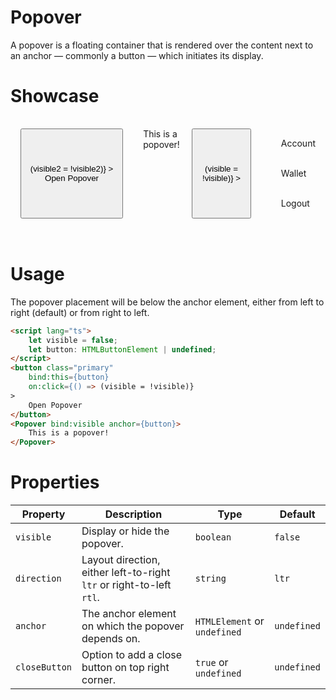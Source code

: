 <script lang="ts">
    import Popover from "$lib/components/Popover.svelte";
    import {IconMenu, IconUser, IconLogout, IconWallet, IconLightMode, IconDarkMode} from "$lib/icons";
    let visible = false;
    let button: HTMLButtonElement | undefined;
    let visible2 = false;
    let button2: HTMLButtonElement | undefined;
</script>

# Popover

A popover is a floating container that is rendered over the content
next to an anchor — commonly a button — which initiates its display.
<br />

# Showcase

<div id="display">
    <button 
        class="primary"
        bind:this={button2} 
        on:click={() => (visible2 = !visible2)}
    >
        Open Popover
    </button>
    <Popover bind:visible={visible2} anchor={button2}>
        This is a popover!
    </Popover>
    <button
        data-tid="account-menu"
        class="icon-only toggle"
        bind:this={button}
        on:click={() => (visible = !visible)}
    >  
        <IconMenu size={40}/>
    </button>
    <Popover bind:visible anchor={button} closeButton direction="rtl">
        <div class="account">
            <span class="account_icon">
                <IconUser size={34} />
            </span>Account
        </div>
        <div class="account">
            <span class="account_icon">
                <IconWallet size={34}/>
            </span>Wallet
        </div>
        <div class="account">
            <span class="account_icon">
                <IconLogout size={34}/>
            </span>Logout
        </div>
    </Popover>
</div>

<style>
    #display {
        padding: 1rem;
        display: flex;
    }
    .account {
        height: 3rem;
        display: flex;
        align-items: center;
    }
    .account:hover {
        cursor: pointer;
    }
    .account_icon {
        margin-right: 1rem;
    }
    .mode {
        display: flex;
        height: 2rem;
        padding: 1rem 0;
        align-items: center;
        justify-content: space-evenly;
        border-radius: 15px;
    }
    .mode:hover {
        cursor: pointer;
    }
    button {
        margin-right: 2rem;
    }
    .selected {
        background-color: grey;
    }
</style>
<br />

# Usage

The popover placement will be below the anchor element, either from left to right (default)
or from right to left.

```html
<script lang="ts">
    let visible = false;
    let button: HTMLButtonElement | undefined;
</script>
<button class="primary"
    bind:this={button}
    on:click={() => (visible = !visible)}
>
    Open Popover
</button>
<Popover bind:visible anchor={button}>
    This is a popover!
</Popover>
```

# Properties

| Property      | Description                                                          | Type                         | Default     |
| ------------- | -------------------------------------------------------------------- | ---------------------------- | ----------- |
| `visible`     | Display or hide the popover.                                         | `boolean`                    | `false`     |
| `direction`   | Layout direction, either left-to-right `ltr` or right-to-left `rtl`. | `string`                     | `ltr`       |
| `anchor`      | The anchor element on which the popover depends on.                  | `HTMLElement` or `undefined` | `undefined` |
| `closeButton` | Option to add a close button on top right corner.                    | `true` or `undefined`        | `undefined` |
